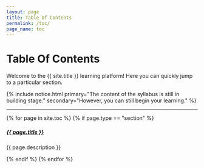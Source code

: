 ```yaml
---
layout: page
title: Table Of Contents
permalink: /toc/
page_name: toc
---
```


# Table Of Contents

Welcome to the {{ site.title }} learning platform! Here you can quickly jump to a particular section.

{% include notice.html
    primary="The content of the syllabus is still in building stage."
    secondary="However, you can still begin your learning."
%}

<div class="section-index">
  <hr class="panel-line">
  {% for page in site.toc %}
    {% if page.type == "section" %}
      <div class="entry">
        <h5>
          <a href="{{ page.url | remove: 'index' | prepend: site.baseurl }}">{{ page.title }}</a>
        </h5>
        <p class="mb-0">{{ page.description }}</p>
      </div>
    {% endif %}
  {% endfor %}
</div>
